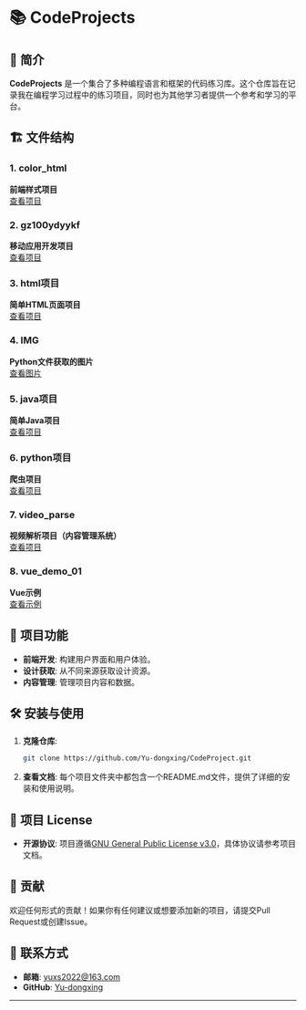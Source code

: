 # 📚 CodeProjects


## 📖 简介

**CodeProjects** 是一个集合了多种编程语言和框架的代码练习库。这个仓库旨在记录我在编程学习过程中的练习项目，同时也为其他学习者提供一个参考和学习的平台。

## 🏗️ 文件结构

### 1. color_html
**前端样式项目**  
[查看项目](./html项目/Test_Html_Code/)

### 2. gz100ydyykf
**移动应用开发项目**  
[查看项目](./gz100ydyykf/)

### 3. html项目
**简单HTML页面项目**  
[查看项目](./html项目/)

### 4. IMG
**Python文件获取的图片**  
[查看图片](./IMG/)

### 5. java项目
**简单Java项目**  
[查看项目](./java项目/)

### 6. python项目
**爬虫项目**  
[查看项目](./python项目/)

### 7. video_parse
**视频解析项目（内容管理系统）**  
[查看项目](./video_parse/)

### 8. vue_demo_01
**Vue示例**  
[查看示例](./vue_demo_01/)

## 🚀 项目功能

- **前端开发**: 构建用户界面和用户体验。
- **设计获取**: 从不同来源获取设计资源。
- **内容管理**: 管理项目内容和数据。

## 🛠️ 安装与使用

1. **克隆仓库**:
   ```bash
   git clone https://github.com/Yu-dongxing/CodeProject.git
   ```
2. **查看文档**:
   每个项目文件夹中都包含一个README.md文件，提供了详细的安装和使用说明。

## 📜 项目 License

- **开源协议**: 项目遵循[GNU General Public License v3.0](./LICENSE)，具体协议请参考项目文档。

## 💌 贡献

欢迎任何形式的贡献！如果你有任何建议或想要添加新的项目，请提交Pull Request或创建Issue。

## 📧 联系方式

- **邮箱**: [yuxs2022@163.com](mailto:yuxs2022@163.com)
- **GitHub**: [Yu-dongxing](https://github.com/Yu-dongxing)

---